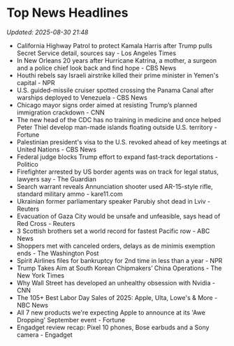 # Top News Headlines

_Updated: 2025-08-30 21:48_

- California Highway Patrol to protect Kamala Harris after Trump pulls Secret Service detail, sources say - Los Angeles Times
- In New Orleans 20 years after Hurricane Katrina, a mother, a surgeon and a police chief look back and find hope - CBS News
- Houthi rebels say Israeli airstrike killed their prime minister in Yemen's capital - NPR
- U.S. guided-missile cruiser spotted crossing the Panama Canal after warships deployed to Venezuela - CBS News
- Chicago mayor signs order aimed at resisting Trump’s planned immigration crackdown - CNN
- The new head of the CDC has no training in medicine and once helped Peter Thiel develop man-made islands floating outside U.S. territory - Fortune
- Palestinian president's visa to the U.S. revoked ahead of key meetings at United Nations - CBS News
- Federal judge blocks Trump effort to expand fast-track deportations - Politico
- Firefighter arrested by US border agents was on track for legal status, lawyers say - The Guardian
- Search warrant reveals Annunciation shooter used AR-15-style rifle, standard military ammo - kare11.com
- Ukrainian former parliamentary speaker Parubiy shot dead in Lviv - Reuters
- Evacuation of Gaza City would be unsafe and unfeasible, says head of Red Cross - Reuters
- 3 Scottish brothers set a world record for fastest Pacific row - ABC News
- Shoppers met with canceled orders, delays as de minimis exemption ends - The Washington Post
- Spirit Airlines files for bankruptcy for 2nd time in less than a year - NPR
- Trump Takes Aim at South Korean Chipmakers’ China Operations - The New York Times
- Why Wall Street has developed an unhealthy obsession with Nvidia - CNN
- The 105+ Best Labor Day Sales of 2025: Apple, Ulta, Lowe's & More - NBC News
- All 7 new products we're expecting Apple to announce at its 'Awe Dropping' September event - Fortune
- Engadget review recap: Pixel 10 phones, Bose earbuds and a Sony camera - Engadget